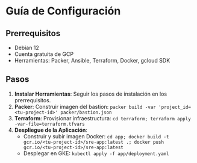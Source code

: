 # Guía de Configuración

## Prerrequisitos
- Debian 12
- Cuenta gratuita de GCP
- Herramientas: Packer, Ansible, Terraform, Docker, gcloud SDK

## Pasos
1. **Instalar Herramientas**: Seguir los pasos de instalación en los prerrequisitos.
2. **Packer**: Construir imagen del bastion: `packer build -var 'project_id=<tu-project-id>' packer/bastion.json`
3. **Terraform**: Provisionar infraestructura: `cd terraform; terraform apply -var-file=terraform.tfvars`
4. **Despliegue de la Aplicación**:
   - Construir y subir imagen Docker: `cd app; docker build -t gcr.io/<tu-project-id>/sre-app:latest .; docker push gcr.io/<tu-project-id>/sre-app:latest`
   - Desplegar en GKE: `kubectl apply -f app/deployment.yaml`